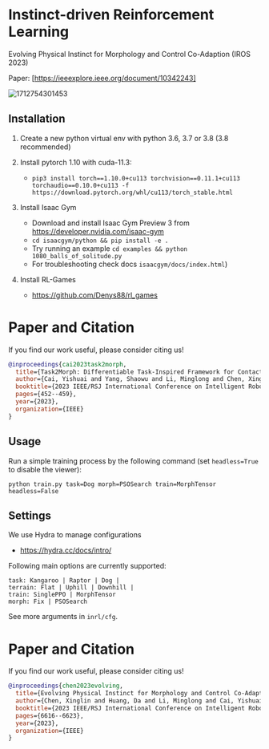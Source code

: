 # Instinct-driven Reinforcement Learning

Evolving Physical Instinct for Morphology and Control Co-Adaption (IROS 2023)

Paper: [https://ieeexplore.ieee.org/document/10342243]

![1712754301453](https://github.com/Caiyishuai/InstinctEvolution/assets/39987654/663504ba-f749-4314-ae6b-1b535a694866)

## Installation

1. Create a new python virtual env with python 3.6, 3.7 or 3.8 (3.8 recommended)
2. Install pytorch 1.10 with cuda-11.3:
   - `pip3 install torch==1.10.0+cu113 torchvision==0.11.1+cu113 torchaudio==0.10.0+cu113 -f https://download.pytorch.org/whl/cu113/torch_stable.html`
3. Install Isaac Gym
   - Download and install Isaac Gym Preview 3 from https://developer.nvidia.com/isaac-gym
   - `cd isaacgym/python && pip install -e .`
   - Try running an example `cd examples && python 1080_balls_of_solitude.py`
   - For troubleshooting check docs `isaacgym/docs/index.html`)

4. Install RL-Games
   * https://github.com/Denys88/rl_games
# Paper and Citation

If you find our work useful, please consider citing us! 

```bibtex
@inproceedings{cai2023task2morph,
  title={Task2Morph: Differentiable Task-Inspired Framework for Contact-Aware Robot Design},
  author={Cai, Yishuai and Yang, Shaowu and Li, Minglong and Chen, Xinglin and Mao, Yunxin and Yi, Xiaodong and Yang, Wenjing},
  booktitle={2023 IEEE/RSJ International Conference on Intelligent Robots and Systems (IROS)},
  pages={452--459},
  year={2023},
  organization={IEEE}
}
```


## Usage


Run a simple training process by the following command (set `headless=True` to disable the viewer):

`python train.py task=Dog morph=PSOSearch train=MorphTensor headless=False`

## Settings

We use Hydra to manage configurations
 * https://hydra.cc/docs/intro/

Following main options are currently supported:

```
task: Kangaroo | Raptor | Dog | 
terrain: Flat | Uphill | Downhill | 
train: SinglePPO | MorphTensor 
morph: Fix | PSOSearch
```

See more arguments in `inrl/cfg`.

# Paper and Citation

If you find our work useful, please consider citing us! 

```bibtex
@inproceedings{chen2023evolving,
  title={Evolving Physical Instinct for Morphology and Control Co-Adaption},
  author={Chen, Xinglin and Huang, Da and Li, Minglong and Cai, Yishuai and Wen, Zhuoer and Cai, Zhongxuan and Yang, Wenjing},
  booktitle={2023 IEEE/RSJ International Conference on Intelligent Robots and Systems (IROS)},
  pages={6616--6623},
  year={2023},
  organization={IEEE}
}
```
